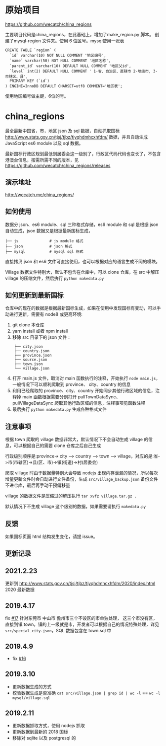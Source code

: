 # 原始项目

https://github.com/wecatch/china_regions

主要项目代码是china_regions，在此基础上，增加了make_region.py 脚本。
创建了mysql-region 文件夹。使用 6 位区号。mysql使用一张表

```
CREATE TABLE `region` (
  `id` varchar(10) NOT NULL COMMENT '地区编号',
  `name` varchar(50) NOT NULL COMMENT '地区名称',
  `parent_id` varchar(10) DEFAULT NULL COMMENT '地区父id',
  `level` int(2) DEFAULT NULL COMMENT ' 1-省、自治区、直辖市 2-地级市, 3-市辖区、县',
  PRIMARY KEY (`id`)
) ENGINE=InnoDB DEFAULT CHARSET=utf8 COMMENT='地区表';
```

使用地区编号做主键，6位的号。


# china_regions

最全最新中国省，市，地区 json 及 sql 数据，自动抓取国标 http://www.stats.gov.cn/tjsj/tjbz/tjyqhdmhcxhfdm/ 数据，并且自动生成 JavaScript es6 module 以及 sql 数据。

最新国标行政区规划最低到居委会这一级别了，行政区代码代码也变长了，不包含港澳台信息，按需所需不同的版本，见 https://github.com/wecatch/china_regions/releases

## 演示地址

http://wecatch.me/china_regions/

## 如何使用

数据分 json、es6 module、sql 三种格式存储，es6 module 和 sql 是根据 json 自动生成，json 数据又是根据最新国标生成，

```
├── js              # js module 格式
├── json            # json 格式
├── mysql           # mysql sql 格式
```

直接拷贝 json 和 es6 文件可直接使用，也可以根据对应的语言生成不同的模块。


Village 数据文件特别大，默认不包含在仓库中，可以 clone 仓库，在 src 中解压 village 的压缩文件，然后执行 `python makedata.py`


## 如何更新到最新国标

仓库中的现在的数据是根据最新国标生成，如果在使用中发现国标有变动，可以手动进行更新，需要有 node8 或更高环境:

1. git clone 本仓库
2. yarn install 或者 npm install
3. 移除 src 目录下的 json 文件：

```
    ├── city.json
    ├── country.json
    ├── province.json
    ├── source.json
    ├── town.json
    └── village.json
```

4. 打开 main.js 文件，取消对 main 函数执行的注释，开始执行 `node main.js`，一般情况下可以顺利爬取到 province、
city、country 的信息
5. 利用已经爬取的 province、city、country 开始同步其他行政区域的信息，注释掉 main 函数根据需要分别打开 pullTownDataSync、pullVillageDataSync 爬取其他行政区域的信息，注释事项见函数注释
6. 最后执行 `python makedata.py` 生成各种格式文件

## 注意事项

根据 town 爬取的 village 数据非常大，默认情况下不会自动生成 village 的信息，可以根据自己的需要 clone 仓库之后自己生成

行政级别顺序是:province-> city --> country --> town --> village，对应的是:省->市(市辖区)->县(区、市)->镇(街道)->村(居委会)

爬取 village 时由于数据量特别大会导致 nodejs 出现内存泄漏的情况，所以每次增量更新文件时会自动进行文件备份，生成 `src/village_backup.json` 备份文件不进仓库，最后再手动干预偏移量

village 的数据文件是压缩过的解压执行 `tar xvfz village.tar.gz .`

默认情况下不生成 village 这个级别的数据，如果需要请执行 `makedata.py` 


## 反馈

如果国标页面 html 结构发生变化，请提 issue。


## 更新记录

## 2021.2.23 

更新到 http://www.stats.gov.cn/tjsj/tjbz/tjyqhdmhcxhfdm/2020/index.html 2020 最新数据

## 2019.4.17

fix [#17](https://github.com/wecatch/china_regions/issues/17) 针对东莞市 中山市 儋州市三个不设区的市单独处理，
这三个市没有区，直接到镇 town，镇的上一级就是市，开发者可以根据自己的情况特殊处理，详见 `src/special_city.json`，SQL 数据包含在 town.sql 中

## 2019.4.9

- fix [#16](https://github.com/wecatch/china_regions/issues/16)

## 2019.3.10

- 更新数据生成的方式
- 校验数据生成是否准确 `cat src/village.json | grep id | wc -l` == `wc -l mysql/village.sql`

## 2019.2.11

- 更新数据抓取方式，使用 nodejs 抓取
- 更新数据到最新的 2018 国标
- 移除对 sqlite 以及 postgresql 的
